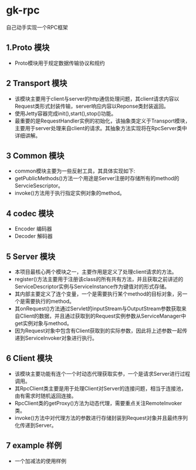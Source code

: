 # gk-rpc
自己动手实现一个RPC框架

## 1.Proto 模块
- Proto模块用于规定数据传输协议和规约

## 2 Transport 模块
- 该模块主要用于client与server的http通信处理问题，其client请求内容以Request类形式封装传输，server响应内容以Reponse类封装返回。
- 使用Jetty容器完成init(),start(),stop()功能。
- 最重要的是RequestHandler实例的初始化，该抽象类定义于Transport模块，主要用于server处理来自client的请求。其抽象方法实现将在RpcServer类中详细讲解。

## 3 Common 模块
- common模块主要为一些反射工具，其具体实现如下:
- getPublicMethods()方法一个用途是Server注册时存储所有的method的ServcieSescriptor。
- invoke()方法用于执行指定实例对象的method。

## 4 codec 模块
- Encoder 编码器
- Decoder 解码器

## 5 Server 模块
- 本项目最核心两个模块之一，主要作用是定义了处理client请求的方法。
- register()方法主要用于注册该class的所有共有方法，并且获取之前讲述的ServiceDescriptor实例与ServiceInstance作为键值对的形式存储。
- 其内部主要定义了连个变量，一个是需要执行某个method的目标对象，另一个是需要执行的method。
- 其onRequest()方法通过Servlet的inputStream与OutputStream参数获取来自Client的数据，并且通过获取到的Request实例参数从ServiceManager中get实例对象与method。
- 因为Request对象中包含有Client获取到的实际参数，因此将上述参数一起传递到ServiceInvoker对象进行执行。


## 6 Client 模块
- 该模块主要功能有连个一个时动态代理获取实参，一个是请求Server进行过程调用。
- 其RpcClient类主要是用于处理Client对Server的连接问题，相当于连接池，由有需求时随机返回连接。
- RpcClient类的getProxy()方法为动态代理，需要重点关注RemoteInvoker类。
- invoke()方法中对代理方法的参数进行存储封装到Request对象并且最终序列化传递到Server。

## 7 example 样例
- 一个加减法的使用样例


